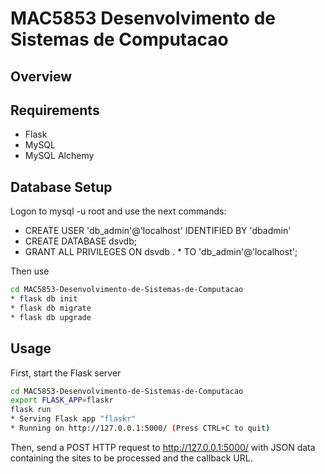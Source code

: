 # MAC5853 Desenvolvimento de Sistemas de Computacao

## Overview

## Requirements
* Flask
* MySQL
* MySQL Alchemy

## Database Setup
Logon to mysql -u root and use the next commands:
* CREATE USER 'db_admin'@'localhost' IDENTIFIED BY 'dbadmin'
* CREATE DATABASE dsvdb;
* GRANT ALL PRIVILEGES ON dsvdb . * TO 'db_admin'@'localhost';

Then use
```bash
cd MAC5853-Desenvolvimento-de-Sistemas-de-Computacao
* flask db init
* flask db migrate
* flask db upgrade
```
## Usage

First, start the Flask server

```bash
cd MAC5853-Desenvolvimento-de-Sistemas-de-Computacao
export FLASK_APP=flaskr
flask run
* Serving Flask app "flaskr"
* Running on http://127.0.0.1:5000/ (Press CTRL+C to quit)
```

Then, send a POST HTTP request to http://127.0.0.1:5000/ with JSON data containing the
sites to be processed and the callback URL.

